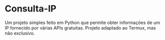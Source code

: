 # Consulta-IP
Um projeto simples feito em Python que permite obter informações de um IP fornecido por várias APIs gratuitas. Projeto adaptado ao Termux, mas não exclusivo.
